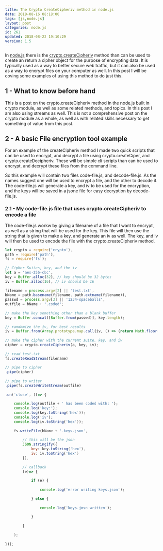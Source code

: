 ```yaml
---
title: The Crypto CreateCipheriv method in node.js
date: 2018-08-16 08:18:00
tags: [js,node.js]
layout: post
categories: node.js
id: 261
updated: 2018-08-22 19:10:29
version: 1.5
---
```


In [node.js](https://nodejs.org/en/) there is the [crypto.createCipheriv](https://nodejs.org/api/crypto.html#crypto_crypto_createcipheriv_algorithm_key_iv_options) method than can be used to create an return a cipher object for the purpose of encrypting data. It is typically used as a way to better secure web traffic, but it can also be used as a way to encrypt files on your computer as well. In this post I will be coving some examples of using this method to do just this.

<!-- more -->

## 1 - What to know before hand

This is a post on the crypto.createCipheriv method in the node.js built in crypto module, as well as some related methods, and topics. In this post I am also using streams as well. This is not a comprehensive post on the crypto module as a whole, as well as with related skills necessary to get something of value from this post.

## 2 - A basic File encryption tool example

For an example of the createCipheriv method I made two quick scripts that can be used to encrypt, and decrypt a file using crypto.createCiper, and crypto.createDecipheriv. These will be simple cli scripts than can be used to encrypt, and decrypt these files from the command line.

So this example will contain two files code-file.js, and decode-file.js. As the names suggest one will be used to encrypt a file, and the other to decode it. The code-file.js will generate a key, and iv to be used for the encryption, and the keys will be saved in a jsone file for easy decryption by decode-file.js.

### 2.1 - My code-file.js file that uses crypto.createCipheriv to encode a file

The code-file.js workw by giving a filename of a file that I want to encrypt, as well as a string that will be used for the key. This file will then use the string that is given to make a key, and generate an iv as well. The key, and iv will then be used to encode the file with the crypto.createCipheriv method.

```js
let crypto = require('crypto'),
path = require('path'),
fs = require('fs');
 
// Cipher Suites, key, and the iv
let a = 'aes-256-cbc',
key = Buffer.alloc(32), // key should be 32 bytes
iv = Buffer.alloc(16), // iv should be 16
 
filename = process.argv[2] || 'test.txt',
bName = path.basename(filename, path.extname(filename)),
passwd = process.argv[3] || '1234-spaceballs',
outfile = bName + '.coded';
 
// make the key something other than a blank buffer
key = Buffer.concat([Buffer.from(passwd)], key.length);
 
// randomize the iv, for best results
iv = Buffer.from(Array.prototype.map.call(iv, () => {return Math.floor(Math.random() * 256)})),
 
// make the cipher with the current suite, key, and iv
cipher = crypto.createCipheriv(a, key, iv);
 
// read test.txt
fs.createReadStream(filename)
 
// pipe to cipher
.pipe(cipher)
 
// pipe to writer
.pipe(fs.createWriteStream(outfile)
 
.on('close', ()=> {
 
    console.log(outfile + ' has been coded with: ');
    console.log('key:');
    console.log(key.toString('hex'));
    console.log('iv');
    console.log(iv.toString('hex'));
 
    fs.writeFile(bName + '-keys.json',
 
        // this will be the json
        JSON.stringify({
            key: key.toString('hex'),
            iv: iv.toString('hex')
        }),
 
        // callback
        (e)=> {
 
            if (e) {
 
                console.log('error writing keys.json');
 
            } else {
 
                console.log('keys.josn written');
 
            }
 
        }
 
    );
 
}));
```

